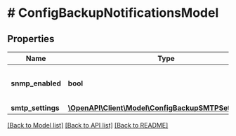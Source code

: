 # # ConfigBackupNotificationsModel

## Properties

Name | Type | Description | Notes
------------ | ------------- | ------------- | -------------
**snmp_enabled** | **bool** | If *true*, SNMP traps are enabled for this job. |
**smtp_settings** | [**\OpenAPI\Client\Model\ConfigBackupSMTPSettigsModel**](ConfigBackupSMTPSettigsModel.md) |  | [optional]

[[Back to Model list]](../../README.md#models) [[Back to API list]](../../README.md#endpoints) [[Back to README]](../../README.md)
